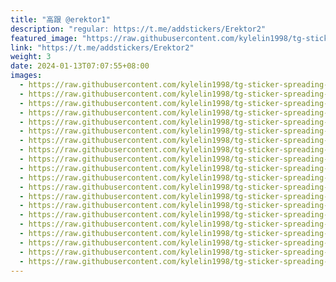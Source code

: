 ```yaml
---
title: "高跟 @erektor1"
description: "regular: https://t.me/addstickers/Erektor2"
featured_image: "https://raw.githubusercontent.com/kylelin1998/tg-sticker-spreading-worldwide-images/main/img/0070459a-0289-4ce9-91c5-4806cec8dfa5.jpg"
link: "https://t.me/addstickers/Erektor2"
weight: 3
date: 2024-01-13T07:07:55+08:00
images:
  - https://raw.githubusercontent.com/kylelin1998/tg-sticker-spreading-worldwide-images/main/img/0070459a-0289-4ce9-91c5-4806cec8dfa5.jpg
  - https://raw.githubusercontent.com/kylelin1998/tg-sticker-spreading-worldwide-images/main/img/126cd080-e955-4cc2-a252-bea9e7d055bd.jpg
  - https://raw.githubusercontent.com/kylelin1998/tg-sticker-spreading-worldwide-images/main/img/139148a7-00de-4238-9667-6afb79894b73.jpg
  - https://raw.githubusercontent.com/kylelin1998/tg-sticker-spreading-worldwide-images/main/img/fb37fb32-3bba-4f8e-b636-9cb4bcf494b9.jpg
  - https://raw.githubusercontent.com/kylelin1998/tg-sticker-spreading-worldwide-images/main/img/3fef39c6-179c-4b0a-bda0-dbd46b1e0dbe.jpg
  - https://raw.githubusercontent.com/kylelin1998/tg-sticker-spreading-worldwide-images/main/img/33b618f5-0edb-4d74-a7cd-e76ccc82a36a.jpg
  - https://raw.githubusercontent.com/kylelin1998/tg-sticker-spreading-worldwide-images/main/img/72258f09-f0e3-4802-be13-b759a4bec5ee.jpg
  - https://raw.githubusercontent.com/kylelin1998/tg-sticker-spreading-worldwide-images/main/img/959b317f-c7e0-4852-a88b-edc755ab30e5.jpg
  - https://raw.githubusercontent.com/kylelin1998/tg-sticker-spreading-worldwide-images/main/img/22aca169-868a-4cb0-bb18-7f717b73b452.jpg
  - https://raw.githubusercontent.com/kylelin1998/tg-sticker-spreading-worldwide-images/main/img/f148a99a-aab7-4b2e-bf73-efb5813aa848.jpg
  - https://raw.githubusercontent.com/kylelin1998/tg-sticker-spreading-worldwide-images/main/img/4eae2676-0998-4296-b00b-c9c613aa81cc.jpg
  - https://raw.githubusercontent.com/kylelin1998/tg-sticker-spreading-worldwide-images/main/img/661d11a1-d067-4202-86d3-ab6bebb33881.jpg
  - https://raw.githubusercontent.com/kylelin1998/tg-sticker-spreading-worldwide-images/main/img/345e8dbd-7b59-4f8c-8a6c-f8bf6418a544.jpg
  - https://raw.githubusercontent.com/kylelin1998/tg-sticker-spreading-worldwide-images/main/img/aa55252e-9b6f-4e2e-9ee8-81954ddd4ca5.jpg
  - https://raw.githubusercontent.com/kylelin1998/tg-sticker-spreading-worldwide-images/main/img/e6de72ac-1595-47d6-a874-e33a12fd079d.jpg
  - https://raw.githubusercontent.com/kylelin1998/tg-sticker-spreading-worldwide-images/main/img/c59283f4-336b-41a4-8139-2a2fe1c13e62.jpg
  - https://raw.githubusercontent.com/kylelin1998/tg-sticker-spreading-worldwide-images/main/img/066b7a82-f7c8-4ea0-b9ec-00d4c58d9436.jpg
  - https://raw.githubusercontent.com/kylelin1998/tg-sticker-spreading-worldwide-images/main/img/e6a15b38-84e6-4ceb-bb7c-6c9b9c6b1260.jpg
  - https://raw.githubusercontent.com/kylelin1998/tg-sticker-spreading-worldwide-images/main/img/023ec927-22ec-46e0-bf39-f4d9ba0c56bf.jpg
  - https://raw.githubusercontent.com/kylelin1998/tg-sticker-spreading-worldwide-images/main/img/a128fecc-ec85-4183-8130-3c7faf6f6fc6.jpg
---
```

